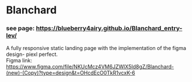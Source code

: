 # Blanchard 
### see page: https://blueberry4airy.github.io/Blanchard_entry-lev/

A fully responsive static landing page with the implementation of the figma design- piexl perfect.
<br>
Figma link: https://www.figma.com/file/NKUcMcz4VM6JZWlX5Id8gZ/Blanchard-(new)-(Copy)?type=design&t=OHcdEcO0TkR1vcxK-6
